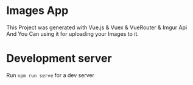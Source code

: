 # Images App
This Project was generated with Vue.js & Vuex & VueRouter & Imgur Api And You Can using it for uploading your Images to it.

# Development server
Run `npm run serve` for a dev server